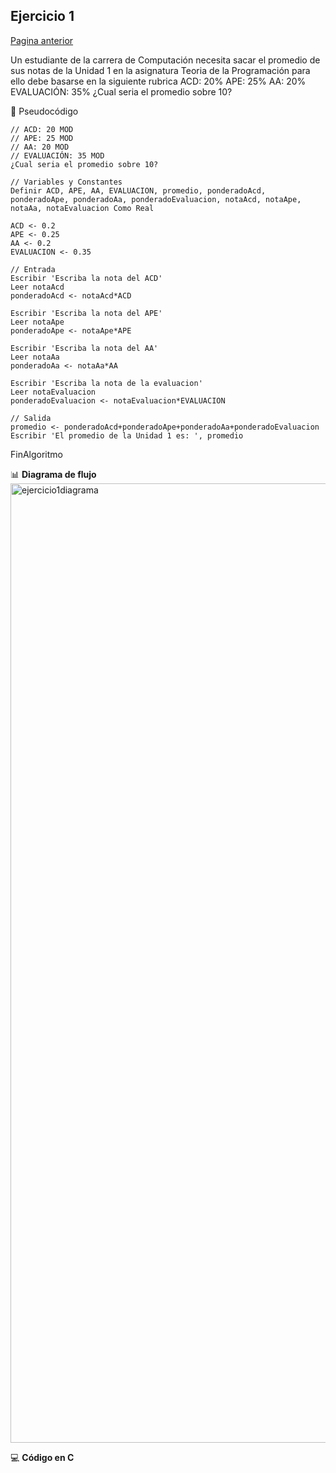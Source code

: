 ## Ejercicio 1  
[Pagina anterior](ejercicios.md)

Un estudiante de la carrera de Computación necesita sacar el promedio de sus notas de la Unidad 1 en la asignatura Teoria de la Programación
para ello debe basarse en la siguiente rubrica
ACD: 20%
APE: 25%
AA: 20%
EVALUACIÓN: 35% ¿Cual seria el promedio sobre 10?

📝 Pseudocódigo

	// ACD: 20 MOD
	// APE: 25 MOD
	// AA: 20 MOD
	// EVALUACIÓN: 35 MOD   
	¿Cual seria el promedio sobre 10?  
	
	// Variables y Constantes
	Definir ACD, APE, AA, EVALUACION, promedio, ponderadoAcd, ponderadoApe, ponderadoAa, ponderadoEvaluacion, notaAcd, notaApe, notaAa, notaEvaluacion Como Real  
	
	ACD <- 0.2
	APE <- 0.25
	AA <- 0.2
	EVALUACION <- 0.35  
	
	// Entrada
	Escribir 'Escriba la nota del ACD'
	Leer notaAcd
	ponderadoAcd <- notaAcd*ACD  
	
	Escribir 'Escriba la nota del APE'
	Leer notaApe
	ponderadoApe <- notaApe*APE  
	
	Escribir 'Escriba la nota del AA'
	Leer notaAa
	ponderadoAa <- notaAa*AA  
	
	Escribir 'Escriba la nota de la evaluacion'
	Leer notaEvaluacion
	ponderadoEvaluacion <- notaEvaluacion*EVALUACION  
	
	// Salida
	promedio <- ponderadoAcd+ponderadoApe+ponderadoAa+ponderadoEvaluacion
	Escribir 'El promedio de la Unidad 1 es: ', promedio
FinAlgoritmo

📊 **Diagrama de flujo**
<img width="3260" height="1535" alt="ejercicio1diagrama" src="https://github.com/user-attachments/assets/3a5e3abf-064a-4879-8b9a-dd4791369e93" />

💻 **Código en C**
